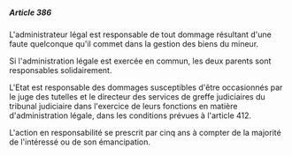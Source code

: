 ##### Article 386

L'administrateur légal est responsable de tout dommage résultant d'une faute quelconque qu'il commet dans la gestion des biens du mineur.

Si l'administration légale est exercée en commun, les deux parents sont responsables solidairement.

L'Etat est responsable des dommages susceptibles d'être occasionnés par le juge des tutelles et le directeur des services de greffe judiciaires du tribunal judiciaire dans l'exercice de leurs fonctions en matière d'administration légale, dans les conditions prévues à l'article 412.

L'action en responsabilité se prescrit par cinq ans à compter de la majorité de l'intéressé ou de son émancipation.

